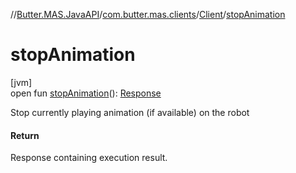 //[Butter.MAS.JavaAPI](../../../index.md)/[com.butter.mas.clients](../index.md)/[Client](index.md)/[stopAnimation](stop-animation.md)

# stopAnimation

[jvm]\
open fun [stopAnimation](stop-animation.md)(): [Response](../../data/-response/index.md)

Stop currently playing animation (if available) on the robot

#### Return

Response containing execution result.